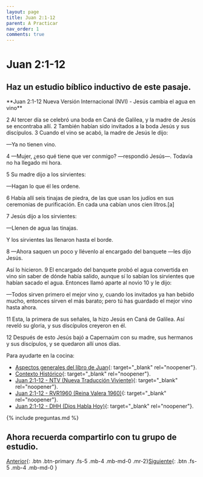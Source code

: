 ```yaml
---
layout: page
title: Juan 2:1-12
parent: A Practicar
nav_order: 1
comments: true
---
```


# Juan 2:1-12

## Haz un estudio bíblico inductivo de este pasaje.

<div class="code-example" markdown="1">
**Juan 2:1-12 Nueva Versión Internacional (NVI) - Jesús cambia el agua en vino**

2 Al tercer día se celebró una boda en Caná de Galilea, y la madre de Jesús se encontraba allí. 2 También habían sido invitados a la boda Jesús y sus discípulos. 3 Cuando el vino se acabó, la madre de Jesús le dijo:

—Ya no tienen vino.

4 —Mujer, ¿eso qué tiene que ver conmigo? —respondió Jesús—. Todavía no ha llegado mi hora.

5 Su madre dijo a los sirvientes:

—Hagan lo que él les ordene.

6 Había allí seis tinajas de piedra, de las que usan los judíos en sus ceremonias de purificación. En cada una cabían unos cien litros.[a]

7 Jesús dijo a los sirvientes:

—Llenen de agua las tinajas.

Y los sirvientes las llenaron hasta el borde.

8 —Ahora saquen un poco y llévenlo al encargado del banquete —les dijo Jesús.

Así lo hicieron. 9 El encargado del banquete probó el agua convertida en vino sin saber de dónde había salido, aunque sí lo sabían los sirvientes que habían sacado el agua. Entonces llamó aparte al novio 10 y le dijo:

—Todos sirven primero el mejor vino y, cuando los invitados ya han bebido mucho, entonces sirven el más barato; pero tú has guardado el mejor vino hasta ahora.

11 Esta, la primera de sus señales, la hizo Jesús en Caná de Galilea. Así reveló su gloria, y sus discípulos creyeron en él.

12 Después de esto Jesús bajó a Capernaúm con su madre, sus hermanos y sus discípulos, y se quedaron allí unos días.
</div>

Para ayudarte en la cocina:

- [Aspectos generales del libro de Juan](https://sites.google.com/a/indubiblia.org/estudio-inductivo-de-la-biblia/lectura-de-jn){: target="_blank" rel="noopener"}.
- [Contexto Histórico](http://www.indubiblia.org/juan-1#TOC-Contexto-Hist-rico-de-Juan){: target="_blank" rel="noopener"}.
- [Juan 2:1-12 - NTV (Nueva Traducción Viviente)](https://www.biblegateway.com/passage/?search=Mateo+2%3A1-12&version=NTV){: target="_blank" rel="noopener"}.
- [Juan 2:1-12 - RVR1960 (Reina Valera 1960)](https://www.biblegateway.com/passage/?search=Marcos+2%3A1-12&version=RVR1960){: target="_blank" rel="noopener"}.
- [Juan 2:1-12 - DHH (Dios Habla Hoy)](https://www.biblegateway.com/passage/?search=Marcos+2%3A1-12&version=DHH){: target="_blank" rel="noopener"}.

{% include preguntas.md %}

## Ahora recuerda compartirlo con tu grupo de estudio.

[Anterior]({{site.url}}/docs/practica/){: .btn .btn-primary .fs-5 .mb-4 .mb-md-0 .mr-2}[Siguiente]({{site.url}}/docs/practica/lucas-8-22-25/){: .btn .fs-5 .mb-4 .mb-md-0 }
